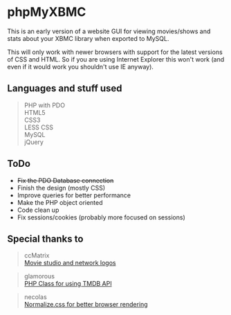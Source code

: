 # phpMyXBMC  
This is an early version of a website GUI for viewing movies/shows and stats about your XBMC library when exported to MySQL.  

This will only work with newer browsers with support for the latest versions of CSS and HTML. 
So if you are using Internet Explorer this won't work (and even if it would work you shouldn't use IE anyway).

## Languages and stuff used  
> PHP with PDO  
> HTML5  
> CSS3  
> LESS CSS  
> MySQL  
> jQuery  

## ToDo  
* ~~Fix the PDO Database connection~~  
* Finish the design (mostly CSS)  
* Improve queries for better performance  
* Make the PHP object oriented  
* Code clean up  
* Fix sessions/cookies (probably more focused on sessions)  

## Special thanks to  
> ccMatrix  
> [Movie studio and network logos](https://github.com/ccMatrix/StudioLogos)  

> glamorous  
> [PHP Class for using TMDB API](https://github.com/glamorous/TMDb-PHP-API)  

> necolas  
> [Normalize.css for better browser rendering](https://github.com/necolas/normalize.css/)  
